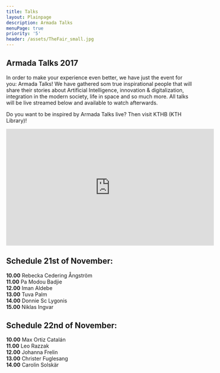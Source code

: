 ```yaml
---
title: Talks
layout: Plainpage
description: Armada Talks
menuPage: true
priority: '5'
header: /assets/TheFair_small.jpg
---
```

## Armada Talks 2017

In order to make your experience even better, we have just the event for you: Armada Talks! We have gathered som true inspirational people that will share their stories about Artificial Intelligence, innovation & digitalization, integration in the modern society, life in space and so much more. All talks will be live streamed below and available to watch afterwards. 

Do you want to be inspired by Armada Talks live? Then visit KTHB (KTH Library)!

<iframe width="560" height="315" src="https://youtu.be/toLWgq9V_vk" frameborder="0" allowfullscreen></iframe>

## Schedule 21st of November:

**10.00** Rebecka Cedering Ångström\
**11.00** Pa Modou Badjie\
**12.00** Iman Aldebe\
**13.00** Tuva Palm\
**14.00** Donnie Sc Lygonis\
**15.00** Niklas Ingvar

## Schedule 22nd of November:

**10.00** Max Ortiz Catalán\
**11.00** Leo Razzak\
**12.00** Johanna Frelin\
**13.00** Christer Fuglesang\
**14.00** Carolin Solskär

